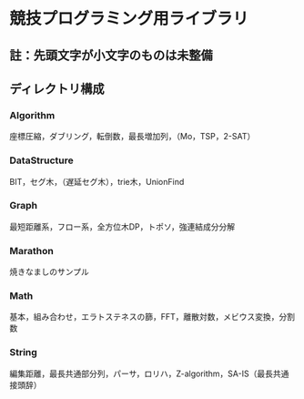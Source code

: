 # 競技プログラミング用ライブラリ

## 註：先頭文字が小文字のものは未整備
## ディレクトリ構成

### Algorithm
座標圧縮，ダブリング，転倒数，最長増加列，（Mo，TSP，2-SAT）

### DataStructure
BIT，セグ木，（遅延セグ木），trie木，UnionFind

### Graph
最短距離系，フロー系，全方位木DP，トポソ，強連結成分分解

### Marathon
焼きなましのサンプル

### Math
基本，組み合わせ，エラトステネスの篩，FFT，離散対数，メビウス変換，分割数

### String
編集距離，最長共通部分列，パーサ，ロリハ，Z-algorithm，SA-IS（最長共通接頭辞）

